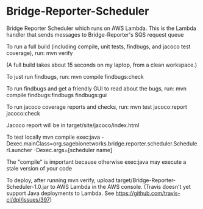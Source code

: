 # Bridge-Reporter-Scheduler
Bridge Reporter Scheduler which runs on AWS Lambda. This is the Lambda handler that sends messages to Bridge-Reporter's SQS
request queue

To run a full build (including compile, unit tests, findbugs, and jacoco test coverage), run:
mvn verify

(A full build takes about 15 seconds on my laptop, from a clean workspace.)


To just run findbugs, run:
mvn compile findbugs:check

To run findbugs and get a friendly GUI to read about the bugs, run:
mvn compile findbugs:findbugs findbugs:gui

To run jacoco coverage reports and checks, run:
mvn test jacoco:report jacoco:check

Jacoco report will be in target/site/jacoco/index.html

To test locally
mvn compile exec:java -Dexec.mainClass=org.sagebionetworks.bridge.reporter.scheduler.SchedulerLauncher -Dexec.args=[scheduler name]

The "compile" is important because otherwise exec:java may execute a stale version of your code

To deploy, after running mvn verify, upload target/Bridge-Reporter-Scheduler-1.0.jar to AWS Lambda in the AWS console.
(Travis doesn't yet support Java deployments to Lambda. See https://github.com/travis-ci/dpl/issues/397)
